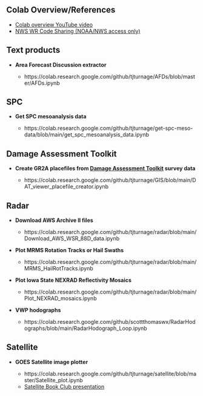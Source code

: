 ## Colab Overview/References

<ul>
<li><a href="https://www.youtube.com/watch?v=g0xu9DA4gDw" target="_blank">Colab overview YouTube video</a></li>
<li><a href="https://sites.google.com/a/noaa.gov/nws-wr-stid/projects/code-sharing" target="_blank">NWS WR Code Sharing (NOAA/NWS access only)</a></li>
</ul>  


## Text products 
<ul>
  <li><b>Area Forecast Discussion extractor</b></li>
  <ul><li>https://colab.research.google.com/github/tjturnage/AFDs/blob/master/AFDs.ipynb</li></ul>
</ul>  

## SPC 
<ul>
  <li><b>Get SPC mesoanalysis data</b></li>
  <ul><li>https://colab.research.google.com/github/tjturnage/get-spc-meso-data/blob/main/get_spc_mesoanalysis_data.ipynb</li></ul>
</ul>  

## Damage Assessment Toolkit  

<ul>
  <li><b>Create GR2A placefiles from <a href="https://apps.dat.noaa.gov/StormDamage/DamageViewer/" target="_blank">Damage Assessment Toolkit</a> survey data</b></li>
  <ul><li>https://colab.research.google.com/github/tjturnage/GIS/blob/main/DAT_viewer_placefile_creator.ipynb</li></ul>
</ul> 


## Radar 
<ul>
  <li><b>Download AWS Archive II files</b></li>
  <ul><li> https://colab.research.google.com/github/tjturnage/radar/blob/main/Download_AWS_WSR_88D_data.ipynb</li></ul>
</ul>  

<ul>
  <li><b>Plot MRMS Rotation Tracks or Hail Swaths</b></li>
  <ul><li>https://colab.research.google.com/github/tjturnage/radar/blob/main/MRMS_HailRotTracks.ipynb</li></ul>
</ul>  

<ul>
<li><b>Plot Iowa State NEXRAD Reflectivity Mosaics</b></li>  
<ul><li>https://colab.research.google.com/github/tjturnage/radar/blob/main/Plot_NEXRAD_mosaics.ipynb</li></ul>
</ul>  

<ul>
<li><b>VWP hodographs</b></li>  
<ul><li>https://colab.research.google.com/github/scottthomaswx/RadarHodographs/blob/main/RadarHodograph_Loop.ipynb</li></ul>
</ul>  


## Satellite

<ul>
<li><b>GOES Satellite image plotter</b></li>
<ul><li>https://colab.research.google.com/github/tjturnage/satellite/blob/master/Satellite_plot.ipynb</li>
<li><a href="https://www.youtube.com/watch?v=_uSjRsQaD0g" target="_blank">Satellite Book Club presentation</a></li></ul>
</ul>
